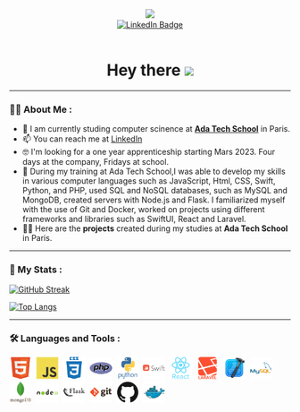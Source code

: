 <div id="header" align="center">
 
  <img src="https://media4.giphy.com/media/MeJgB3yMMwIaHmKD4z/giphy.gif?cid=790b7611a9f93cfbc9db17348419a13d7be33ff578c8ecf2&rid=giphy.gif&ct=g" width="150"/>
</div>

<div id="badges" align="center">
  <a href="https://www.linkedin.com/in/juanitaak/">
  <img src="https://img.shields.io/badge/LinkedIn-blue?style=for-the-badge&logo=linkedin&logoColor=white" alt="LinkedIn Badge"/>
  </a>
</div>

<div id="counter" align="center">
   <img src="https://komarev.com/ghpvc/?username=your-github-JuanitaAK&style=flat-square&color=blue" alt=""/>
</div>

<h1 align="center">
  Hey there
  <img src="https://media.giphy.com/media/hvRJCLFzcasrR4ia7z/giphy.gif" width="30px"/>
</h1>

***
<!--
🤸‍♂️ J'étudie le développement informatique à Ada Tech School, une école de code inclusive et féministe !
📫 You can reach me at afanadorjuanita@gmail.com

 J'apprends plusieurs langages de programmation : HTML, CSS, JavaScript, Python, PHP, SQL...

👯 Mon apprentissage repose sur une succession de projets complets (front-end & back-end).

🛹 Je recherche une alternance en entreprise pour compléter ma formation, à compter de mars 2023.

-->



### :woman_technologist: About Me :
- 🔭 I am currently studing computer scinence at [**Ada Tech School**](https://adatechschool.fr/) in Paris.
- 📫 You can reach me at  [LinkedIn](https://www.linkedin.com/in/juanitaak/)
- 🤓 I'm looking for a one year apprenticeship starting Mars 2023. Four days at the company, Fridays at school.
- 🌱 During my training at Ada Tech School,I was able to develop my skills in various computer languages such as JavaScript, Html, CSS,        Swift, Python, and PHP, used SQL and NoSQL databases, such as MySQL and MongoDB, created servers with Node.js and Flask. I              familiarized myself with the use of Git and Docker, worked on projects using different frameworks and libraries such as SwiftUI,        React and Laravel.
- 💪🏻 Here are the **projects** created during my studies at **Ada Tech School** in Paris. 

---
### 👀  My Stats : 

[![GitHub Streak](http://github-readme-streak-stats.herokuapp.com?user=JuanitaAK&theme=dark&hide_border=true&date_format=j%20M%5B%20Y%5D)](https://git.io/streak-stats)

[![Top Langs](https://github-readme-stats.vercel.app/api/top-langs/?username=JuanitaAK&langs_count=5&layout=compact)](https://github.com/anuraghazra/github-readme-stats)


---

### :hammer_and_wrench: Languages and Tools :

<div id="badges">
     <img src="https://github.com/devicons/devicon/blob/master/icons/html5/html5-original.svg" title="HTML5" alt="HTML" width="40" height="40"/>&nbsp;
     <img src="https://github.com/devicons/devicon/blob/master/icons/javascript/javascript-original.svg" title="JavaScript" alt="JavaScript" width="40"               height="40"/>&nbsp;
     <img src="https://github.com/devicons/devicon/blob/master/icons/css3/css3-plain-wordmark.svg"  title="CSS3" alt="CSS" width="40" height="40"/>&nbsp;
     <img src="https://github.com/devicons/devicon/blob/master/icons/php/php-original.svg" title="PHP" alt="PHP" width="40" height="40"/>&nbsp;
     <img src="https://github.com/devicons/devicon/blob/master/icons/python/python-original-wordmark.svg" title="Python" alt="Python" width="40"                     height="40"/>&nbsp;
     <img src="https://github.com/devicons/devicon/blob/master/icons/swift/swift-original-wordmark.svg" title="Swift" alt="Swift" width="40"
          height="40"/>&nbsp;
     <img src="https://github.com/devicons/devicon/blob/master/icons/react/react-original-wordmark.svg" title="React" alt="React" width="40"                         height="40"/>&nbsp;
     <img src="https://github.com/devicons/devicon/blob/master/icons/laravel/laravel-plain-wordmark.svg" title="Laravel" alt="Laravel" width="40"                     height="40"/>&nbsp;
     <img src="https://github.com/devicons/devicon/blob/master/icons/xcode/xcode-original.svg" title="Xcode" alt="Xcode" width="40"                                   height="40"/>&nbsp;
     <img src="https://github.com/devicons/devicon/blob/master/icons/mysql/mysql-original-wordmark.svg" title="MySQL" alt="MySQL" width="40"                         height="40"/>&nbsp;
     <img src="https://github.com/devicons/devicon/blob/master/icons/mongodb/mongodb-original-wordmark.svg" title="Mongodb" alt="Mongodb" width="40"                 height="40"/>&nbsp;
     <img src="https://github.com/devicons/devicon/blob/master/icons/nodejs/nodejs-original-wordmark.svg" title="NodeJS" alt="NodeJS" width="40"                     height="40"/>&nbsp;
 <img src="https://github.com/devicons/devicon/blob/master/icons/flask/flask-original-wordmark.svg" title="Flask" alt="Flask" width="40"                                    height="40"/>&nbsp;
     <img src="https://github.com/devicons/devicon/blob/master/icons/git/git-original-wordmark.svg" title="Git" alt="Git" width="40" height="40"/>&nbsp;
     <img src="https://github.com/devicons/devicon/blob/master/icons/github/github-original.svg" title="GitHub" alt="GitHub" width="40" height="40"/>&nbsp;
     <img src="https://github.com/devicons/devicon/blob/master/icons/docker/docker-original.svg" title="Docker" alt="Docker" width="40" height="40"/>&nbsp;
    
   </div>



<!--
**JuanitaAK/JuanitaAK** is a ✨ _special_ ✨ repository because its `README.md` (this file) appears on your GitHub profile.

Here are some ideas to get you started:

- 🔭 I’m currently working on ...
- 🌱 I’m currently learning ...
- 👯 I’m looking to collaborate on ...
- 🤔 I’m looking for help with ...
- 💬 Ask me about ...
- 📫 How to reach me: ...
- 😄 Pronouns: ...
- ⚡ Fun fact: ...
-->
